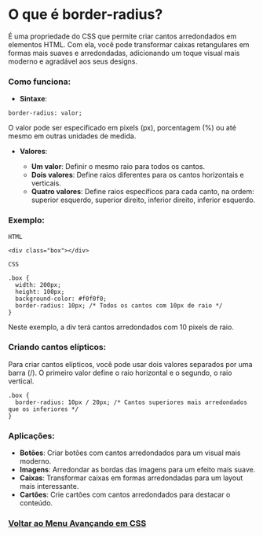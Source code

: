 # O que é border-radius?

É uma propriedade do CSS que permite criar cantos arredondados em elementos HTML. Com ela, você pode transformar caixas retangulares em formas mais suaves e arredondadas, adicionando um toque visual mais moderno e agradável aos seus designs.

### Como funciona:

- **Sintaxe**:

```
border-radius: valor;
```

O valor pode ser especificado em pixels (px), porcentagem (%) ou até mesmo em outras unidades de medida.

- **Valores**:

  - **Um valor**: Definir o mesmo raio para todos os cantos.
  - **Dois valores**: Define raios diferentes para os cantos horizontais e verticais.
  - **Quatro valores**: Define raios específicos para cada canto, na ordem: superior esquerdo, superior direito, inferior direito, inferior esquerdo.

### Exemplo:

```
HTML

<div class="box"></div>
```

```
CSS

.box {
  width: 200px;
  height: 100px;
  background-color: #f0f0f0;
  border-radius: 10px; /* Todos os cantos com 10px de raio */
}
```

Neste exemplo, a div terá cantos arredondados com 10 pixels de raio.

### Criando cantos elípticos:

Para criar cantos elípticos, você pode usar dois valores separados por uma barra (/). O primeiro valor define o raio horizontal e o segundo, o raio vertical.

```
.box {
  border-radius: 10px / 20px; /* Cantos superiores mais arredondados que os inferiores */
}
```

### Aplicações:

- **Botões**: Criar botões com cantos arredondados para um visual mais moderno.
- **Imagens**: Arredondar as bordas das imagens para um efeito mais suave.
- **Caixas**: Transformar caixas em formas arredondadas para um layout mais interessante.
- **Cartões**: Crie cartões com cantos arredondados para destacar o conteúdo.

### [Voltar ao Menu Avançando em CSS](menu.md)


